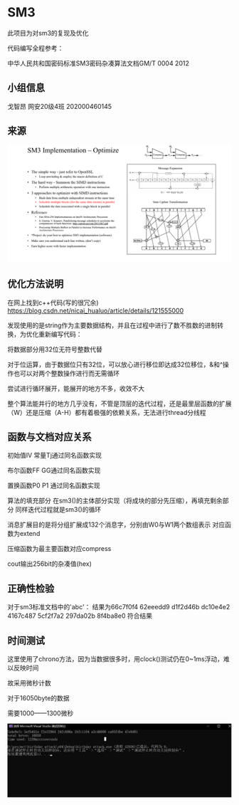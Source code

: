 SM3
====
此项目为对sm3的复现及优化

代码编写全程参考：

中华人民共和国密码标准SM3密码杂凑算法文档GM/T 0004 2012


小组信息
----
戈智昂 网安20级4班 202000460145

来源
----
![image](sm3.png)



优化方法说明
----
在网上找到c++代码(写的很冗余)
https://blog.csdn.net/nicai_hualuo/article/details/121555000

发现使用的是string作为主要数据结构，并且在过程中进行了数不胜数的进制转换，为优化重新编写代码：

将数据部分用32位无符号整数代替

对于位运算，由于数据位只有32位，可以放心进行移位即达成32位移位，&和^操作也可以对两个整数操作进行而无需循环

尝试进行循环展开，能展开的地方不多，收效不大

整个算法能并行的地方几乎没有，不管是顶层的迭代过程，还是最里层函数的扩展（W）还是压缩（A-H）都有着极强的依赖关系，无法进行thread分线程


函数与文档对应关系
----
初始值IV 
常量Tj通过同名函数实现

布尔函数FF GG通过同名函数实现

置换函数P0 P1 通过同名函数实现

算法的填充部分
在sm3()的主体部分实现（将成块的部分先压缩），再填充剩余部分
同样迭代过程就是sm3()的循环

消息扩展目的是将分组扩展成132个消息字，分别由W0与W1两个数组表示
对应函数为extend

压缩函数为最主要函数对应compress

cout输出256bit的杂凑值(hex)

正确性检验
----
对于sm3标准文档中的'abc'：
结果为66c7f0f4 62eeedd9 d1f2d46b dc10e4e2 4167c487 5cf2f7a2 297da02b 8f4ba8e0
符合结果

时间测试
----
这里使用了chrono方法，因为当数据很多时，用clock()测试仍在0~1ms浮动，难以反映时间

故采用微秒计数

对于16050byte的数据

需要1000——1300微秒

![image](persc.png)

